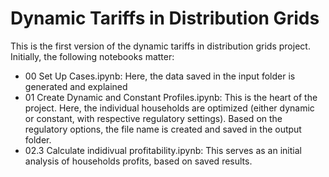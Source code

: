 # Dynamic Tariffs in Distribution Grids

This is the first version of the dynamic tariffs in distribution grids project. Initially, the following notebooks matter:
- 00 Set Up Cases.ipynb: Here, the data saved in the input folder is generated and explained
- 01 Create Dynamic and Constant Profiles.ipynb: This is the heart of the project. Here, the individual households are optimized (either dynamic or constant, with respective regulatory settings). Based on the regulatory options, the file name is created and saved in the output folder.
- 02.3 Calculate indidivual profitability.ipynb: This serves as an initial analysis of households profits, based on saved results.
